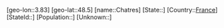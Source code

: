 ﻿---
location: [48.5,3.83]
type: City
tags:
- geo/City


SpocWebEntityId: 29563
isDeleted: false
confidential: public

---
[geo-lon::3.83]
[geo-lat::48.5]
[name::Chatres]
[State::]
[Country::[France](geo/Continent/Europe/France.md)]
[StateId::]
[Population::]
[Unknown::]

